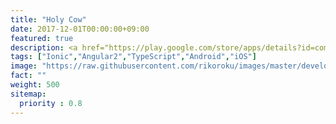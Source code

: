 ```yaml
---
title: "Holy Cow"
date: 2017-12-01T00:00:00+09:00
featured: true
description: <a href="https://play.google.com/store/apps/details?id=com.kogawawork.holycow&hl=ja">Android</a>, <a href="https://itunes.apple.com/jp/app/holy-cow/id1323714301?l=ja&ls=1&mt=8">iOS</a>
tags: ["Ionic","Angular2","TypeScript","Android","iOS"]
image: "https://raw.githubusercontent.com/rikoroku/images/master/develop/rikoroku.github.io/45ad4ddd-76e5-4cbb-9a82-69037b9cfa2b.png"
fact: ""
weight: 500
sitemap:
  priority : 0.8
---
```

